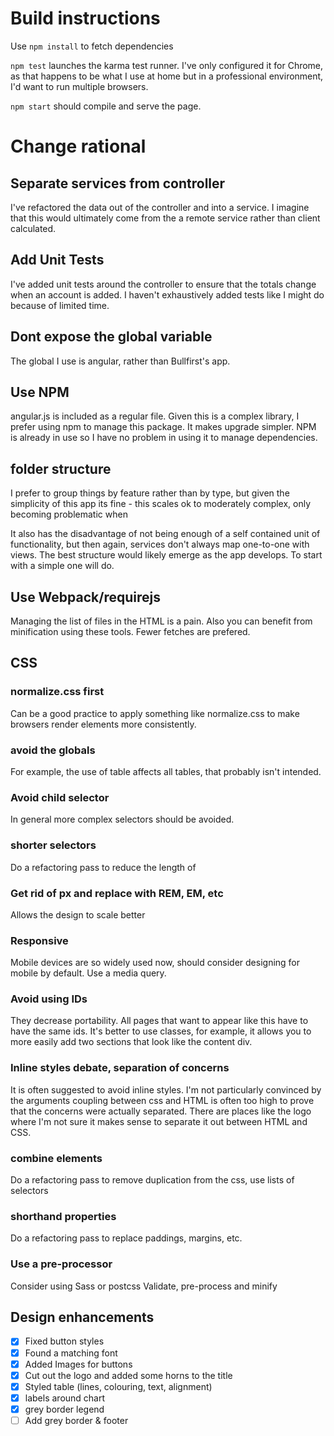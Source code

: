# Build instructions

Use `npm install` to fetch dependencies

`npm test` launches the karma test runner. I've only configured it for Chrome, as that happens to be what I use at home 
but in a professional environment, I'd want to run multiple browsers. 

`npm start` should compile and serve the page. 

# Change rational

## Separate services from controller
I've refactored the data out of the controller and into a service. I imagine that this would ultimately come from the a
remote service rather than client calculated. 

## Add Unit Tests
I've added unit tests around the controller to ensure that the totals change when an account is added. I haven't 
exhaustively added tests like I might do because of limited time. 

## Dont expose the global variable
The global I use is angular, rather than Bullfirst's app.

## Use NPM
angular.js is included as a regular file. Given this is a complex library, I prefer using npm to 
manage this package. It makes upgrade simpler. 
NPM is already in use so I have no problem in using it to manage dependencies. 

## folder structure
I prefer to group things by feature rather than by type, but given the simplicity of this app its fine - 
this scales ok to moderately complex, only becoming problematic when 

It also has the disadvantage of not being enough of a self contained unit of functionality, but then again, services 
don't always map one-to-one with views. The best structure would likely emerge as the app develops. To start with a 
simple one will do. 

## Use Webpack/requirejs

Managing the list of files in the HTML is a pain. Also you can benefit from minification using these tools. 
Fewer fetches are prefered.  

## CSS

### normalize.css first

Can be a good practice to apply something like normalize.css to make browsers render elements more consistently.

### avoid the globals
For example, the use of table affects all tables, that probably isn't intended. 

### Avoid child selector
In general more complex selectors should be avoided.

### shorter selectors
Do a refactoring pass to reduce the length of 

### Get rid of px and replace with REM, EM, etc 
Allows the design to scale better

### Responsive
Mobile devices are so widely used now, should consider designing for mobile by default. Use a media query.

### Avoid using IDs
They decrease portability. All pages that want to appear like this have to have the same ids. It's better to use classes, for example, it allows 
you to more easily add two sections that look like the content div. 

### Inline styles debate, separation of concerns
It is often suggested to avoid inline styles. I'm not particularly convinced by the arguments coupling between css and 
HTML is often too high to prove that the concerns were actually separated.
There are places like the logo where I'm not sure it makes sense to separate it out between HTML and CSS.

### combine elements
Do a refactoring pass to remove duplication from the css, use lists of selectors

### shorthand properties
Do a refactoring pass to replace paddings, margins, etc.

### Use a pre-processor
Consider using Sass or postcss
Validate, pre-process and minify

## Design enhancements
- [x] Fixed button styles
- [x] Found a matching font 
- [x] Added Images for buttons
- [x] Cut out the logo and added some horns to the title
- [x] Styled table (lines, colouring, text, alignment)
- [x] labels around chart
- [x] grey border legend
- [ ] Add grey border & footer
